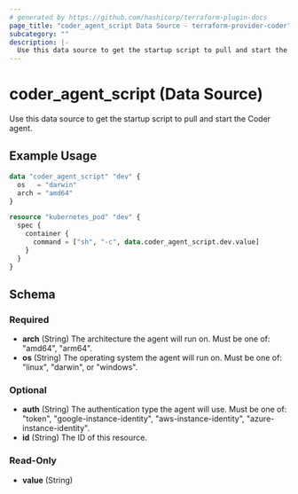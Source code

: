 ```yaml
---
# generated by https://github.com/hashicorp/terraform-plugin-docs
page_title: "coder_agent_script Data Source - terraform-provider-coder"
subcategory: ""
description: |-
  Use this data source to get the startup script to pull and start the Coder agent.
---
```


# coder_agent_script (Data Source)

Use this data source to get the startup script to pull and start the Coder agent.

## Example Usage

```terraform
data "coder_agent_script" "dev" {
  os   = "darwin"
  arch = "amd64"
}

resource "kubernetes_pod" "dev" {
  spec {
    container {
      command = ["sh", "-c", data.coder_agent_script.dev.value]
    }
  }
}
```

<!-- schema generated by tfplugindocs -->
## Schema

### Required

- **arch** (String) The architecture the agent will run on. Must be one of: "amd64", "arm64".
- **os** (String) The operating system the agent will run on. Must be one of: "linux", "darwin", or "windows".

### Optional

- **auth** (String) The authentication type the agent will use. Must be one of: "token", "google-instance-identity", "aws-instance-identity", "azure-instance-identity".
- **id** (String) The ID of this resource.

### Read-Only

- **value** (String)


